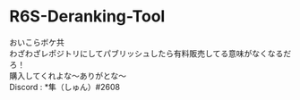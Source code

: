 # R6S-Deranking-Tool
おいこらボケ共  
わざわざレポジトリにしてパブリッシュしたら有料販売してる意味がなくなるだろ！  
購入してくれよな～ありがとな～  
Discord : *隼（しゅん）#2608
